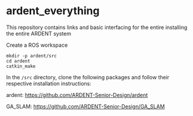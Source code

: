 # ardent_everything
This repository contains links and basic interfacing for the entire installing the entire ARDENT system

Create a ROS workspace
```
mkdir -p ardent/src
cd ardent
catkin_make
```

In the `/src` directory, clone the following packages and follow their respective installation instructions:

ardent: https://github.com/ARDENT-Senior-Design/ardent

GA_SLAM: https://github.com/ARDENT-Senior-Design/GA_SLAM
